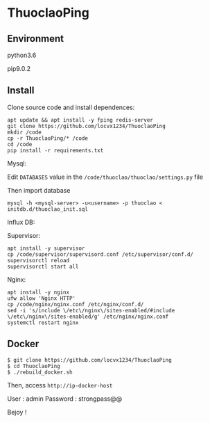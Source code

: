 # ThuoclaoPing


 
Environment 
-----------
python3.6

pip9.0.2


Install
-------

Clone source code and install dependences:

```
apt update && apt install -y fping redis-server
git clone https://github.com/locvx1234/ThuoclaoPing
mkdir /code
cp -r ThuoclaoPing/* /code
cd /code
pip install -r requirements.txt
```

Mysql:

Edit `DATABASES` value in the `/code/thuoclao/thuoclao/settings.py` file

Then import database

```
mysql -h <mysql-server> -u<username> -p thuoclao < initdb.d/thuoclao_init.sql
```

Influx DB: 


Supervisor:

```
apt install -y supervisor
cp /code/supervisor/supervisord.conf /etc/supervisor/conf.d/
supervisorctl reload
supervisorctl start all
```

Nginx: 

```
apt install -y nginx
ufw allow 'Nginx HTTP'
cp /code/nginx/nginx.conf /etc/nginx/conf.d/
sed -i 's/include \/etc\/nginx\/sites-enabled/#include \/etc\/nginx\/sites-enabled/g' /etc/nginx/nginx.conf
systemctl restart nginx
```

Docker
------

```
$ git clone https://github.com/locvx1234/ThuoclaoPing
$ cd ThuoclaoPing
$ ./rebuild_docker.sh
```

Then, access `http://ip-docker-host`

User : admin
Password : strongpass@@

Bejoy !


